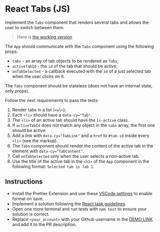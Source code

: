 # React Tabs (JS)

Implement the `Tabs` component that renders several tabs and allows the user to switch between them.

> Here is [the working version](https://mate-academy.github.io/react_tabs)

The `App` should communicate with the `Tabs` component using the following props:

- `tabs` - an array of tab objects to be rendered as `Tabs`;
- `activeTabId` - the `id` of the tab that should be active;
- `onTabSelected` - a callback executed with the `id` of a just selected tab when the user clicks on it.

The `Tabs` component should be stateless (does not have an internal state, only props).

Follow the next requirements to pass the tests:
1. Render tabs in a list (`<ul>`);
2. Each `<li>` should have a `data-cy="Tab"`.
3. The `<li>` of an active tab should have the `is-active` class.
4. If `activeTabId` does not match any object in the `tabs` array, the first one should be active.
5. Add a link with `data-cy="TabLink"` and a `href` to `#tab-id` inside every `<li>` (see the markup).
6. The `Tabs` component should render the content of the active tab in the element with `data-cy="TabContent"`.
7. Call `onTabSelected` only when the user selects a non-active tab.
8. Use the title of the active tab in the `<h1>` of the `App` component in the following format: `Selected tab is Tab 1`.

## Instructions

- Install the Prettier Extension and use these [VSCode settings](https://mate-academy.github.io/fe-program/tools/vscode/settings.json) to enable format on save.
- Implement a solution following the [React task guidelines](https://github.com/mate-academy/react_task-guideline#react-tasks-guideline).
- Open one more terminal and run tests with `npm test` to ensure your solution is correct.
- Replace `<your_account>` with your Github username in the [DEMO LINK](https://Alex-redman.github.io/react_tabs-js/) and add it to the PR description.
